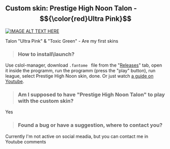 ## Custom skin: Prestige High Noon Talon - $${\color{red}Ultra Pink}$$
[![IMAGE ALT TEXT HERE](./readme_picture.png)](https://www.youtube.com/watch?v=hdWnTyzXnX8)

Talon "Ultra Pink" & "Toxic Green" - Are my first skins









> ### How to install\launch? 

Use cslol-manager, download ```.fantome ``` file from the "[Releases](https://github.com/BenataOne/Talon.HighNoon.Prestige.UltraPink/releases)" tab, open it inside the programm, run the programm (press the "play" button), run league, select Prestige High Noon skin, done.
Or just watch [a guide on Youtube](https://www.youtube.com/results?search_query=lol+how+to+install+custom+skins).

> ### Am I supposed to have "Prestige High Noon Talon" to play with the custom skin?

Yes

> ### Found a bug or have a suggestion, where to contact you?

Currently I'm not active on social meadia, but you can contact me in Youtube comments 

